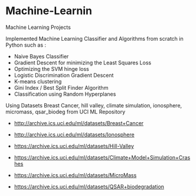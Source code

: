 # Machine-Learnin
Machine Learning Projects

Implemented Machine Learning Classifier and Algorithms from scratch in Python such as :
- Naive Bayes Classifier
- Gradient Descent for minimizing the Least Squares Loss
- Optimizing the SVM hinge loss
- Logistic Discrimination Gradient Descent
- K-means clustering
- Gini Index / Best Split Finder Algorithm
- Classification using Random Hyperplanes

Using Datasets Breast Cancer, hill valley, climate simulation, ionosphere, micromass, qsar_biodeg from UCI ML Repository

- http://archive.ics.uci.edu/ml/datasets/Breast+Cancer

- http://archive.ics.uci.edu/ml/datasets/Ionosphere

- https://archive.ics.uci.edu/ml/datasets/Hill-Valley

- https://archive.ics.uci.edu/ml/datasets/Climate+Model+Simulation+Crashes

- https://archive.ics.uci.edu/ml/datasets/MicroMass

- https://archive.ics.uci.edu/ml/datasets/QSAR+biodegradation

